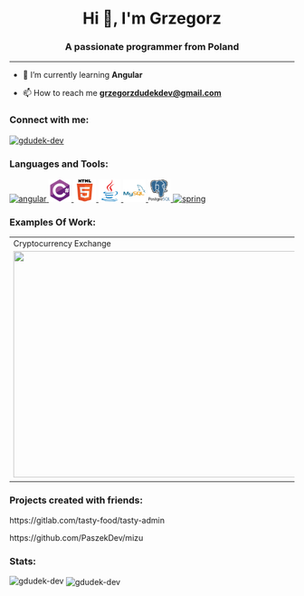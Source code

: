 <h1 align="center">Hi 👋, I'm Grzegorz</h1>
<h3 align="center">A passionate programmer from Poland</h3>
<hr>

- 🌱 I’m currently learning **Angular**

- 📫 How to reach me **grzegorzdudekdev@gmail.com**

<h3 align="left">Connect with me:</h3>
<p align="left">
<a href="https://linkedin.com/in/gdudek-dev" target="blank"><img align="center" src="https://raw.githubusercontent.com/rahuldkjain/github-profile-readme-generator/master/src/images/icons/Social/linked-in-alt.svg" alt="gdudek-dev" height="30" width="40" /></a>
</p>

<h3 align="left">Languages and Tools:</h3>
<p align="left"> <a href="https://angular.io" target="_blank" rel="noreferrer"> <img src="https://angular.io/assets/images/logos/angular/angular.svg" alt="angular" width="40" height="40"/> </a> <a href="https://www.w3schools.com/cs/" target="_blank" rel="noreferrer"> <img src="https://raw.githubusercontent.com/devicons/devicon/master/icons/csharp/csharp-original.svg" alt="csharp" width="40" height="40"/> </a> <a href="https://www.w3.org/html/" target="_blank" rel="noreferrer"> <img src="https://raw.githubusercontent.com/devicons/devicon/master/icons/html5/html5-original-wordmark.svg" alt="html5" width="40" height="40"/> </a> <a href="https://www.java.com" target="_blank" rel="noreferrer"> <img src="https://raw.githubusercontent.com/devicons/devicon/master/icons/java/java-original.svg" alt="java" width="40" height="40"/> </a> <a href="https://www.mysql.com/" target="_blank" rel="noreferrer"> <img src="https://raw.githubusercontent.com/devicons/devicon/master/icons/mysql/mysql-original-wordmark.svg" alt="mysql" width="40" height="40"/> </a> <a href="https://www.postgresql.org" target="_blank" rel="noreferrer"> <img src="https://raw.githubusercontent.com/devicons/devicon/master/icons/postgresql/postgresql-original-wordmark.svg" alt="postgresql" width="40" height="40"/> </a> <a href="https://spring.io/" target="_blank" rel="noreferrer"> <img src="https://www.vectorlogo.zone/logos/springio/springio-icon.svg" alt="spring" width="40" height="40"/> </a> </p>

<h3>Examples Of Work:</h3>


<table>
  <tr>
    <td>Cryptocurrency Exchange</td>
     <td>Multithreading Example</td>
  </tr>
  <tr>
    <td>  <img  src="https://github.com/Gdudek-git/CryptocurrencyExchange/blob/master/src/main/gif/CryptocurrencyExchange.gif" width="500" height="400"/></td>
    <td> <img src="https://github.com/Gdudek-git/multithreading-example/blob/master/src/main/video/MultithreadingExample%20.gif" width="500" height="400"/></td>
  </tr>
 </table>


  

<h3>Projects created with friends:</h3>
<p>https://gitlab.com/tasty-food/tasty-admin</p>
<p>https://github.com/PaszekDev/mizu</p>

<h3>Stats:</h3>
<p><img align="left" src="https://github-readme-stats.vercel.app/api/top-langs?username=gdudek-dev&show_icons=true&locale=en&layout=compact" alt="gdudek-dev" /></p>

<p>&nbsp;<img align="center" src="https://github-readme-stats.vercel.app/api?username=gdudek-dev&show_icons=true&locale=en" alt="gdudek-dev" /></p>
